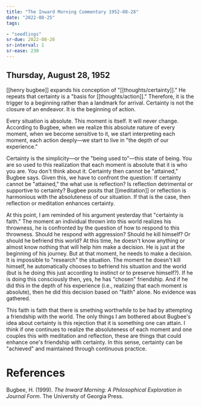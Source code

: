 ```yaml
---
title: "The Inward Morning Commentary 1952-08-28"
date: "2022-08-25"
tags:

- "seedlings"
sr-due: 2022-08-26
sr-interval: 1
sr-ease: 230
---
```


## Thursday, August 28, 1952

[[henry bugbee]] expands his conception of "[[thoughts/certainty]]." He repeats that certainty is a "basis for [[thoughts/action]]." Therefore, it is the trigger to a beginning rather than a landmark for arrival. Certainty is not the closure of an endeavor. It is the beginning of action.

Every situation is absolute. This moment is itself. It will never change. According to Bugbee, when we realize this absolute nature of every moment, when we become sensitive to it, we start interpreting each moment, each action deeply—we start to live in "the depth of our experience."

Certainty is the simplicity—or the "being used to"—this state of being. You are so used to this realization that each moment is absolute that it is who you are. You don't think about it. Certainty then cannot be "attained," Bugbee says. Given this, we have to confront the question: If certainty cannot be "attained," the what use is reflection? Is reflection detrimental or supportive to certainty? Bugbee posits that [[meditation]] or reflection is harmonious with the absoluteness of our situation. If that is the case, then reflection or meditation enhances certainty.

At this point, I am reminded of his argument yesterday that "certainty is faith." The moment an individual thrown into this world realizes his throwness, he is confronted by the question of how to respond to this throwness. Should he respond with aggression? Should he kill himself? Or should he befriend this world? At this time, he doesn't know anything or almost know nothing that will help him make a decision. He is just at the beginning of his journey. But at that moment, he needs to make a decision. It is impossible to "research" the situation. The moment he doesn't kill himself, he automatically chooses to befriend his situation and the world (but is he doing this just according to instinct or to preserve himself?). If he is doing this consciously then, yes, he has "chosen" friendship. And if he did this in the depth of his experience (i.e., realizing that each moment is absolute), then he did this decision based on "faith" alone. No evidence was gathered.

This faith is faith that there is smething worthwhile to be had by attempting a friendship with the world. The only things I am bothered about Bugbee's idea about certainty is this rejection that it is something one can attain. I think if one continues to realize the absoluteness of each moment and one couples this with meditation and reflection, these are things that could enhance one's friendship with certainty. In this sense, certainty can be "achieved" and maintained through continuous practice.

# References

Bugbee, H. (1999). _The Inward Morning: A Philosophical Exploration in Journal Form_. The University of Georgia Press.